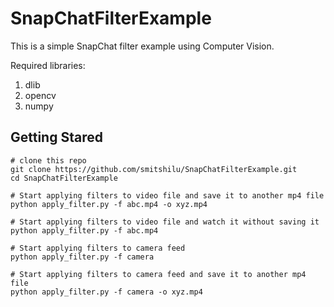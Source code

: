 # SnapChatFilterExample

This is a simple SnapChat filter example using Computer Vision. 

Required libraries:
  1. dlib
  2. opencv
  3. numpy
  
 ## Getting Stared
 ```
 # clone this repo
git clone https://github.com/smitshilu/SnapChatFilterExample.git
cd SnapChatFilterExample

# Start applying filters to video file and save it to another mp4 file
python apply_filter.py -f abc.mp4 -o xyz.mp4

# Start applying filters to video file and watch it without saving it
python apply_filter.py -f abc.mp4

# Start applying filters to camera feed
python apply_filter.py -f camera

# Start applying filters to camera feed and save it to another mp4 file
python apply_filter.py -f camera -o xyz.mp4
```
